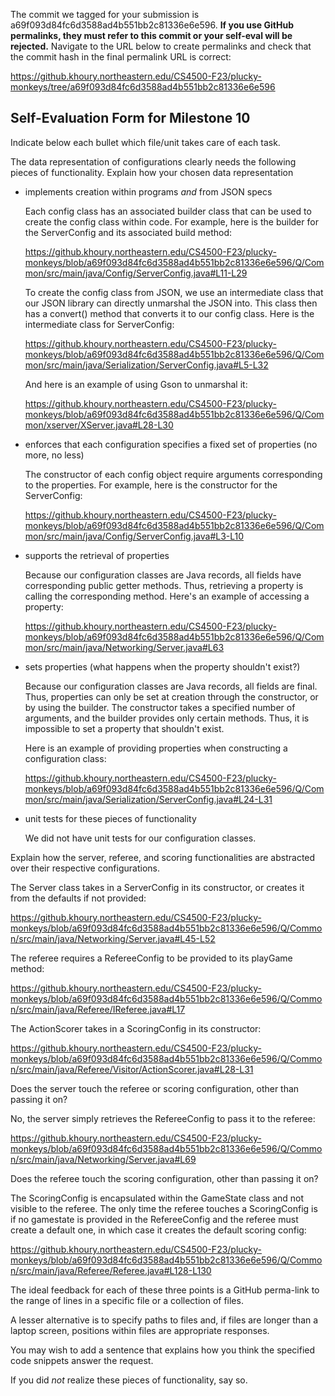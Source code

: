 The commit we tagged for your submission is a69f093d84fc6d3588ad4b551bb2c81336e6e596.
**If you use GitHub permalinks, they must refer to this commit or your self-eval will be rejected.**
Navigate to the URL below to create permalinks and check that the commit hash in the final permalink URL is correct:

https://github.khoury.northeastern.edu/CS4500-F23/plucky-monkeys/tree/a69f093d84fc6d3588ad4b551bb2c81336e6e596

## Self-Evaluation Form for Milestone 10

Indicate below each bullet which file/unit takes care of each task.

The data representation of configurations clearly needs the following
pieces of functionality. Explain how your chosen data representation 

- implements creation within programs _and_ from JSON specs 

  Each config class has an associated builder class that can be used to create the config class within code. For example, here is the builder for the ServerConfig and its associated build method:

  https://github.khoury.northeastern.edu/CS4500-F23/plucky-monkeys/blob/a69f093d84fc6d3588ad4b551bb2c81336e6e596/Q/Common/src/main/java/Config/ServerConfig.java#L11-L29

  To create the config class from JSON, we use an intermediate class that our JSON library can directly unmarshal the JSON into. This class then has a convert() method that converts it to our config class. Here is the intermediate class for ServerConfig:

  https://github.khoury.northeastern.edu/CS4500-F23/plucky-monkeys/blob/a69f093d84fc6d3588ad4b551bb2c81336e6e596/Q/Common/src/main/java/Serialization/ServerConfig.java#L5-L32
  
  And here is an example of using Gson to unmarshal it:
  
  https://github.khoury.northeastern.edu/CS4500-F23/plucky-monkeys/blob/a69f093d84fc6d3588ad4b551bb2c81336e6e596/Q/Common/xserver/XServer.java#L28-L30

- enforces that each configuration specifies a fixed set of properties (no more, no less)

  The constructor of each config object require arguments corresponding to the properties. For example, here is the constructor for the ServerConfig:

  https://github.khoury.northeastern.edu/CS4500-F23/plucky-monkeys/blob/a69f093d84fc6d3588ad4b551bb2c81336e6e596/Q/Common/src/main/java/Config/ServerConfig.java#L3-L10

- supports the retrieval of properties 

  Because our configuration classes are Java records, all fields have corresponding public getter methods. Thus, retrieving a property is calling the corresponding method. Here's an example of accessing a property:

  https://github.khoury.northeastern.edu/CS4500-F23/plucky-monkeys/blob/a69f093d84fc6d3588ad4b551bb2c81336e6e596/Q/Common/src/main/java/Networking/Server.java#L63

- sets properties (what happens when the property shouldn't exist?) 

  Because our configuration classes are Java records, all fields are final. Thus, properties can only be set at creation through the constructor, or by using the builder. The constructor takes a specified number of arguments, and the builder provides only certain methods. Thus, it is impossible to set a property that shouldn't exist.
  
  Here is an example of providing properties when constructing a configuration class:
  
  https://github.khoury.northeastern.edu/CS4500-F23/plucky-monkeys/blob/a69f093d84fc6d3588ad4b551bb2c81336e6e596/Q/Common/src/main/java/Serialization/ServerConfig.java#L24-L31

- unit tests for these pieces of functionality

  We did not have unit tests for our configuration classes.

Explain how the server, referee, and scoring functionalities are abstracted
over their respective configurations.

The Server class takes in a ServerConfig in its constructor, or creates it from the defaults if not provided:

https://github.khoury.northeastern.edu/CS4500-F23/plucky-monkeys/blob/a69f093d84fc6d3588ad4b551bb2c81336e6e596/Q/Common/src/main/java/Networking/Server.java#L45-L52

The referee requires a RefereeConfig to be provided to its playGame method:

https://github.khoury.northeastern.edu/CS4500-F23/plucky-monkeys/blob/a69f093d84fc6d3588ad4b551bb2c81336e6e596/Q/Common/src/main/java/Referee/IReferee.java#L17

The ActionScorer takes in a ScoringConfig in its constructor:

https://github.khoury.northeastern.edu/CS4500-F23/plucky-monkeys/blob/a69f093d84fc6d3588ad4b551bb2c81336e6e596/Q/Common/src/main/java/Referee/Visitor/ActionScorer.java#L28-L31

Does the server touch the referee or scoring configuration, other than
passing it on?

No, the server simply retrieves the RefereeConfig to pass it to the referee:

https://github.khoury.northeastern.edu/CS4500-F23/plucky-monkeys/blob/a69f093d84fc6d3588ad4b551bb2c81336e6e596/Q/Common/src/main/java/Networking/Server.java#L69

Does the referee touch the scoring configuration, other than passing
it on?

The ScoringConfig is encapsulated within the GameState class and not visible to the referee.
The only time the referee touches a ScoringConfig is if no gamestate is provided in the RefereeConfig
and the referee must create a default one, in which case it creates the default scoring config:

https://github.khoury.northeastern.edu/CS4500-F23/plucky-monkeys/blob/a69f093d84fc6d3588ad4b551bb2c81336e6e596/Q/Common/src/main/java/Referee/Referee.java#L128-L130


The ideal feedback for each of these three points is a GitHub
perma-link to the range of lines in a specific file or a collection of
files.

A lesser alternative is to specify paths to files and, if files are
longer than a laptop screen, positions within files are appropriate
responses.

You may wish to add a sentence that explains how you think the
specified code snippets answer the request.

If you did *not* realize these pieces of functionality, say so.

